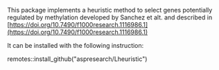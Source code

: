 This package implements a heuristic method to select genes potentially regulated by methylation developed by Sanchez et alt. and described in [https://doi.org/10.7490/f1000research.1116986.1](https://doi.org/10.7490/f1000research.1116986.1)

It can be installed with the following instruction:

remotes::install_github("aspresearch/Lheuristic")